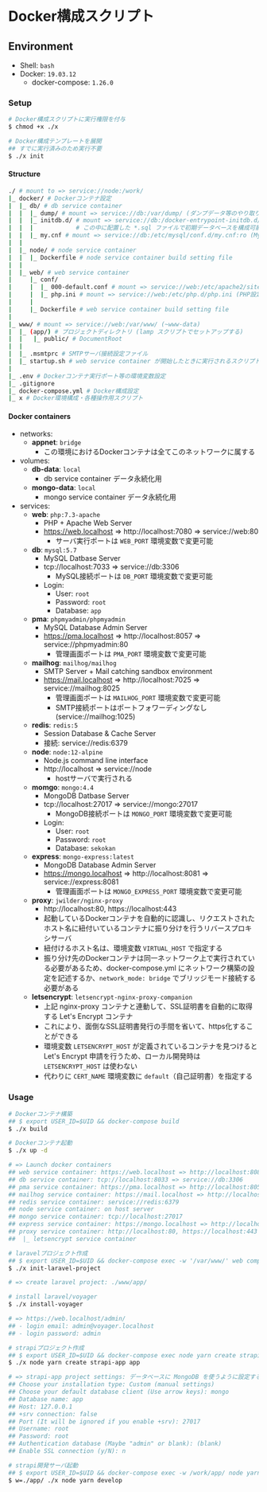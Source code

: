 # Docker構成スクリプト

## Environment

- Shell: `bash`
- Docker: `19.03.12`
    - docker-compose: `1.26.0`

### Setup
```bash
# Docker構成スクリプトに実行権限を付与
$ chmod +x ./x

# Docker構成テンプレートを展開
## すでに実行済みのため実行不要
$ ./x init
```

#### Structure
```bash
./ # mount to => service://node:/work/
|_ docker/ # Dockerコンテナ設定
|  |_ db/ # db service container
|  |  |_ dump/ # mount => service://db:/var/dump/ (ダンプデータ等のやり取り用)
|  |  |_ initdb.d/ # mount => service://db:/docker-entrypoint-initdb.d/
|  |  |            # この中に配置した *.sql ファイルで初期データベースを構成可能
|  |  |_ my.cnf # mount => service://db:/etc/mysql/conf.d/my.cnf:ro (MySQL設定ファイル)
|  |
|  |_ node/ # node service container
|  |  |_ Dockerfile # node service container build setting file
|  |
|  |_ web/ # web service container
|     |_ conf/
|     |  |_ 000-default.conf # mount => service://web:/etc/apache2/sites-available/000-default.conf (Apache設定ファイル)
|     |  |_ php.ini # mount => service://web:/etc/php.d/php.ini (PHP設定ファイル)
|     |
|     |_ Dockerfile # web service container build setting file
|
|_ www/ # mount => service://web:/var/www/ (~www-data)
|  |_ (app/) # プロジェクトディレクトリ (lamp スクリプトでセットアップする)
|  |   |_ public/ # DocumentRoot
|  |
|  |_ .msmtprc # SMTPサーバ接続設定ファイル
|  |_ startup.sh # web service container が開始したときに実行されるスクリプト (Apache実行等)
|
|_ .env # Dockerコンテナ実行ポート等の環境変数設定
|_ .gitignore
|_ docker-compose.yml # Docker構成設定
|_ x # Docker環境構成・各種操作用スクリプト
```

#### Docker containers
- networks:
    - **appnet**: `bridge`
        - この環境におけるDockerコンテナは全てこのネットワークに属する
- volumes:
    - **db-data**: `local`
        - db service container データ永続化用
    - **mongo-data**: `local`
        - mongo service container データ永続化用
- services:
    - **web**: `php:7.3-apache`
        - PHP + Apache Web Server
        - https://web.localhost => http://localhost:7080 => service://web:80
            - サーバ実行ポートは `WEB_PORT` 環境変数で変更可能
    - **db**: `mysql:5.7`
        - MySQL Datbase Server
        - tcp://localhost:7033 => service://db:3306
            - MySQL接続ポートは `DB_PORT` 環境変数で変更可能
        - Login:
            - User: `root`
            - Password: `root`
            - Database: `app`
    - **pma**: `phpmyadmin/phpmyadmin`
        - MySQL Database Admin Server
        - https://pma.localhost => http://localhost:8057 => service://phpmyadmin:80
            - 管理画面ポートは `PMA_PORT` 環境変数で変更可能
    - **mailhog**: `mailhog/mailhog`
        - SMTP Server + Mail catching sandbox environment
        - https://mail.localhost => http://localhost:7025 => service://mailhog:8025
            - 管理画面ポートは `MAILHOG_PORT` 環境変数で変更可能
            - SMTP接続ポートはポートフォワーディングなし (service://mailhog:1025)
    - **redis**: `redis:5`
        - Session Database & Cache Server
        - 接続: service://redis:6379
    - **node**: `node:12-alpine`
        - Node.js command line interface
        - http://localhost => service://node
            - hostサーバで実行される
    - **momgo**: `mongo:4.4`
        - MongoDB Datbase Server
        - tcp://localhost:27017 => service://mongo:27017
            - MongoDB接続ポートは `MONGO_PORT` 環境変数で変更可能
        - Login:
            - User: `root`
            - Password: `root`
            - Database: `sekokan`
    - **express**: `mongo-express:latest`
        - MongoDB Database Admin Server
        - https://mongo.localhost => http://localhost:8081 => service://express:8081
            - 管理画面ポートは `MONGO_EXPRESS_PORT` 環境変数で変更可能
    - **proxy**: `jwilder/nginx-proxy`
        - http://localhost:80, https://localhost:443
        - 起動しているDockerコンテナを自動的に認識し、リクエストされたホスト名に紐付いているコンテナに振り分けを行うリバースプロキシサーバ
        - 紐付けるホスト名は、環境変数 `VIRTUAL_HOST` で指定する
        - 振り分け先のDockerコンテナは同一ネットワーク上で実行されている必要があるため、docker-compose.yml にネットワーク構築の設定を記述するか、`network_mode: bridge` でブリッジモード接続する必要がある
    - **letsencrypt**: `letsencrypt-nginx-proxy-companion`
        - 上記 nginx-proxy コンテナと連動して、SSL証明書を自動的に取得する Let's Encrypt コンテナ
        - これにより、面倒なSSL証明書発行の手間を省いて、https化することができる
        - 環境変数 `LETSENCRYPT_HOST` が定義されているコンテナを見つけると Let's Encrypt 申請を行うため、ローカル開発時は `LETSENCRYPT_HOST` は使わない
        - 代わりに `CERT_NAME` 環境変数に `default`（自己証明書）を指定する

### Usage
```bash
# Dockerコンテナ構築
## $ export USER_ID=$UID && docker-compose build
$ ./x build

# Dockerコンテナ起動
$ ./x up -d

# => Launch docker containers
## web service container: https://web.localhost => http://localhost:8080 => service://web:80
## db service container: tcp://localhost:8033 => service://db:3306
## pma service container: https://pma.localhost => http://localhost:8057 => service://pma:80
## mailhog service container: https://mail.localhost => http://localhost:8025 => service://mailhog:80
## redis service container: service://redis:6379
## node service container: on host server
## mongo service container: tcp://localhost:27017
## express service container: https://mongo.localhost => http://localhost:8081
## proxy service container: http://localhost:80, https://localhost:443
##  |_ letsencrypt service container

# laravelプロジェクト作成
## $ export USER_ID=$UID && docker-compose exec -w '/var/www/' web composer create-project --prefer-dist laravel/laravel app '8.*' ...
$ ./x init-laravel-project

# => create laravel project: ./www/app/

# install laravel/voyager
$ ./x install-voyager

# => https://web.localhost/admin/
## - login email: admin@voyager.localhost
## - login password: admin

# strapiプロジェクト作成
## $ export USER_ID=$UID && docker-compose exec node yarn create strapi-app app
$ ./x node yarn create strapi-app app

# => strapi-app project settings: データベースに MongoDB を使うように設定する
## Choose your installation type: Custom (manual settings)
## Choose your default database client (Use arrow keys): mongo
## Database name: app
## Host: 127.0.0.1
## +srv connection: false
## Port (It will be ignored if you enable +srv): 27017
## Username: root
## Password: root
## Authentication database (Maybe "admin" or blank): (blank)
## Enable SSL connection (y/N): n

# strapi開発サーバ起動
## $ export USER_ID=$UID && docker-compose exec -w /work/app/ node yarn develop
$ w=./app/ ./x node yarn develop
```
